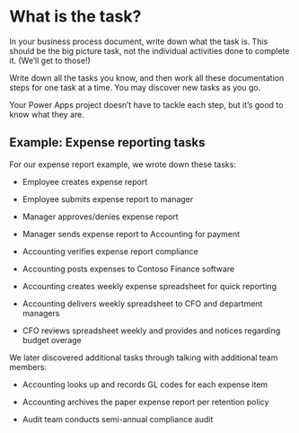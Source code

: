 What is the task?
=================

In your business process document, write down what the task is. This should be
the big picture task, not the individual activities done to complete it. (We’ll
get to those!)

Write down all the tasks you know, and then work all these documentation steps
for one task at a time. You may discover new tasks as you go.

Your Power Apps project doesn’t have to tackle each step, but it’s good to know
what they are.

Example: Expense reporting tasks
--------------------------------

For our expense report example, we wrote down these tasks:

-   Employee creates expense report

-   Employee submits expense report to manager

-   Manager approves/denies expense report

-   Manager sends expense report to Accounting for payment

-   Accounting verifies expense report compliance

-   Accounting posts expenses to Contoso Finance software

-   Accounting creates weekly expense spreadsheet for quick reporting

-   Accounting delivers weekly spreadsheet to CFO and department managers

-   CFO reviews spreadsheet weekly and provides and notices regarding budget
    overage

We later discovered additional tasks through talking with additional team
members:

-   Accounting looks up and records GL codes for each expense item

-   Accounting archives the paper expense report per retention policy

-   Audit team conducts semi-annual compliance audit
